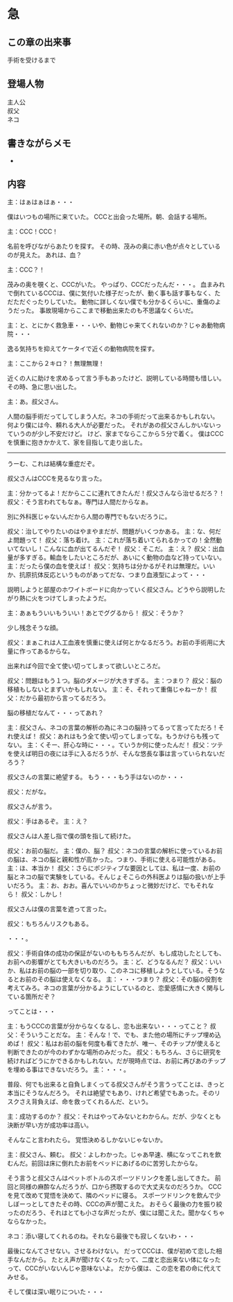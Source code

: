 
# 急

## この章の出来事
手術を受けるまで

## 登場人物
主人公<br>
叔父<br>
ネコ

## 書きながらメモ

+


## 内容

主：はぁはぁはぁ・・・

僕はいつもの場所に来ていた。
CCCと出会った場所。朝、会話する場所。

主：CCC！CCC！

名前を呼びながらあたりを探す。
その時、茂みの奥に赤い色が点々としているのが見えた。
あれは、血？

主：CCC？！

茂みの奥を覗くと、CCCがいた。
やっぱり、CCCだったんだ・・・。
血まみれで倒れているCCCは、僕に気付いた様子だったが、動く事も話す事もなく、ただただぐったりしていた。
動物に詳しくない僕でも分かるくらいに、重傷のようだった。
事故現場からここまで移動出来たのも不思議なくらいだ。

主：と、とにかく救急車・・・いや、動物じゃ来てくれないのか？じゃあ動物病院・・・

逸る気持ちを抑えてケータイで近くの動物病院を探す。

主：ここから２キロ？！無理無理！

近くの人に助けを求めるって言う手もあったけど、説明している時間も惜しい。
その時、急に思い出した。

主：あ。叔父さん。

人間の脳手術だってしてしまう人だ。ネコの手術だって出来るかもしれない。
何より僕には今、頼れる大人が必要だった。
それがあの叔父さんしかいないっていうのが少し不安だけど。
けど、家までならここから５分で着く。
僕はCCCを慎重に抱きかかえて、家を目指して走り出した。

----

うーむ、これは結構な重症だぞ。

叔父さんはCCCを見るなり言った。

主：分かってるよ！だからここに連れてきたんだ！叔父さんなら治せるだろ？！
叔父：そう言われてもなぁ。専門は人間だからなぁ。

別に外科医じゃないんだから人間の専門でもないだろうに。

叔父：治してやりたいのはやまやまだが、問題がいくつかある。
主：な、何だよ問題って！
叔父：落ち着け。
主：これが落ち着いてられるかっての！全然動いてないし！こんなに血が出てるんだぞ！
叔父：そこだ。
主：え？
叔父：出血量が多すぎる。輸血をしたいところだが、あいにく動物の血など持っていない。
主：だったら僕の血を使えば！
叔父：気持ちは分かるがそれは無理だ。いいか、抗原抗体反応というものがあってだな、つまり血液型によって・・・

説明しようと部屋のホワイトボードに向かっていく叔父さん。どうやら説明したがり熱に火をつけてしまったようだ。

主：あぁもういいもういい！あとでググるから！
叔父：そうか？

少し残念そうな顔。

叔父：まぁこれは人工血液を慎重に使えば何とかなるだろう。お前の手術用に大量に作ってあるからな。

出来れば今回で全て使い切ってしまって欲しいところだ。

叔父：問題はもう１つ。脳のダメージが大きすぎる。
主：つまり？
叔父：脳の移植もしないとまずいかもしれない。
主：そ、それって重傷じゃねーか！
叔父：だから最初から言ってるだろう。

脳の移植だなんて・・・ってあれ？

主：叔父さん、ネコの言葉の解析の為にネコの脳持ってるって言ってただろ！それ使えば！
叔父：あれはもう全て使い切ってしまってな。もうかけらも残ってない。
主：くそー、肝心な時に・・・。ていうか何に使ったんだ！
叔父：ツテを使えば明日の夜には手に入るだろうが、そんな悠長な事は言っていられないだろう？

叔父さんの言葉に絶望する。
もう・・・もう手はないのか・・・

叔父：だがな。

叔父さんが言う。

叔父：手はあるぞ。
主：え？

叔父さんは人差し指で僕の頭を指して続けた。

叔父：お前の脳だ。
主：僕の、脳？
叔父：ネコの言葉の解析に使っているお前の脳は、ネコの脳と親和性が高かった。つまり、手術に使える可能性がある。
主：ほ、本当か！
叔父：さらにポジティブな要因としては、私は一度、お前の脳とネコの脳で実験をしている。そんじょそこらの外科医よりは脳の扱いが上手いだろう。
主：お、おお。喜んでいいのかちょっと微妙だけど、でもそれなら！
叔父：しかし！

叔父さんは僕の言葉を遮って言った。

叔父：もちろんリスクもある。

・・・。

叔父：手術自体の成功の保証がないのももちろんだが、もし成功したとしても、お前への影響がとても大きいものだろう。
主：ど、どうなるんだ？
叔父：いいか、私はお前の脳の一部を切り取り、このネコに移植しようとしている。そうなるとお前のその脳は使えなくなる。
主：・・・つまり？
叔父：その脳の役割を考えてみろ。ネコの言葉が分かるようにしているのと、恋愛感情に大きく関与している箇所だぞ？

ってことは・・・

主：もうCCCの言葉が分からなくなるし、恋も出来ない・・・ってこと？
叔父：そういうことだな。
主：そんな！で、でも、また他の場所にチップ埋め込めば！
叔父：私はお前の脳を何度も看てきたが、唯一、そのチップが使えると判断できたのが今のわずかな場所のみだった。
叔父：もちろん、さらに研究を続ければどうにかできるかもしれない。だが現時点では、お前に再びあのチップを埋める事はできないだろう。
主：・・・。

普段、何でも出来ると自負しまくってる叔父さんがそう言うってことは、きっと本当にそうなんだろう。
それは絶望でもあり、けれど希望でもあった。そのリスクさえ背負えば、命を救ってくれるんだ、という。

主：成功するのか？
叔父：それはやってみないとわからん。だが、少なくとも決断が早い方が成功率は高い。

そんなこと言われたら。
覚悟決めるしかないじゃないか。

主：叔父さん、頼む。
叔父：よしわかった。じゃあ早速、横になってこれを飲むんだ。前回は床に倒れたお前をベッドにあげるのに苦労したからな。

そう言うと叔父さんはペットボトルのスポーツドリンクを差し出してきた。
前回と同様の麻酔なんだろうが、口から摂取するので大丈夫なのだろうか。
CCCを見て改めて覚悟を決めて、隣のベッドに寝る。
スポーツドリンクを飲んで少しぼーっとしてきたその時、CCCの声が聞こえた。
おそらく最後の力を振り絞ったのだろう、それはとても小さな声だったが、僕には聞こえた。聞かなくちゃならなかった。

ネコ：添い寝してくれるのね。それなら最後でも寂しくないわ・・・

最後になんてさせない。させるわけない。
だってCCCは、僕が初めて恋した相手なんだから。
たとえ声が聞けなくなったって、二度と恋出来ない体になったって、CCCがいないんじゃ意味ないよ。
だから僕は、この恋を君の命に代えてみせる。


そして僕は深い眠りについた・・・


